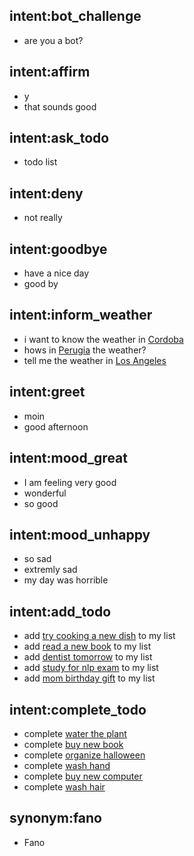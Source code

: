 ## intent:bot_challenge
- are you a bot?

## intent:affirm
- y
- that sounds good

## intent:ask_todo
- todo list

## intent:deny
- not really

## intent:goodbye
- have a nice day
- good by

## intent:inform_weather
- i want to know the weather in [Cordoba](city)
- hows in [Perugia](city) the weather?
- tell me the weather in [Los Angeles](city)

## intent:greet
- moin
- good afternoon

## intent:mood_great
- I am feeling very good
- wonderful
- so good

## intent:mood_unhappy
- so sad
- extremly sad
- my day was horrible

## intent:add_todo
- add [try cooking a new dish](task) to my list
- add [read a new book](task) to my list
- add [dentist tomorrow](task) to my list
- add [study for nlp exam](task) to my list
- add [mom birthday gift](task) to my list

## intent:complete_todo
- complete [water the plant](task)
- complete [buy new book](task)
- complete [organize halloween](task)
- complete [wash hand](task)
- complete [buy new computer](task)
- complete [wash hair](task)

## synonym:fano
- Fano
